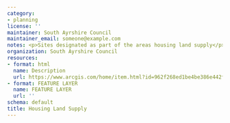 ```yaml
---
category:
- planning
license: ''
maintainer: South Ayrshire Council
maintainer_email: someone@example.com
notes: <p>Sites designated as part of the areas housing land supply</p>
organization: South Ayrshire Council
resources:
- format: html
  name: Description
  url: https://www.arcgis.com/home/item.html?id=962f268ed1be4be386e442fbaa6f0de4
- format: FEATURE LAYER
  name: FEATURE LAYER
  url: ''
schema: default
title: Housing Land Supply
---
```

